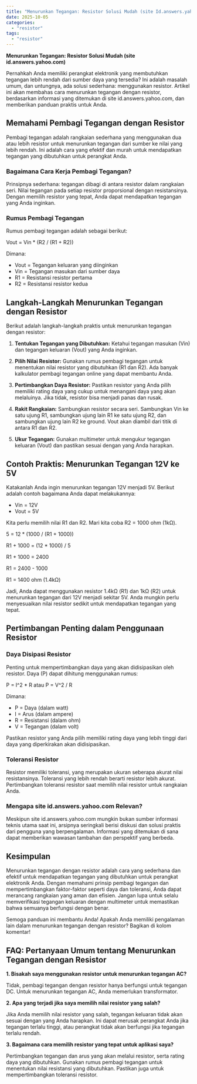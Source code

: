 ```yaml
---
title: "Menurunkan Tegangan: Resistor Solusi Mudah (site Id.answers.yahoo.com)"
date: 2025-10-05
categories: 
  - "resistor"
tags: 
  - "resistor"
---
```


**Menurunkan Tegangan: Resistor Solusi Mudah (site id.answers.yahoo.com)**

Pernahkah Anda memiliki perangkat elektronik yang membutuhkan tegangan lebih rendah dari sumber daya yang tersedia? Ini adalah masalah umum, dan untungnya, ada solusi sederhana: menggunakan resistor. Artikel ini akan membahas cara menurunkan tegangan dengan resistor, berdasarkan informasi yang ditemukan di site id.answers.yahoo.com, dan memberikan panduan praktis untuk Anda.

## Memahami Pembagi Tegangan dengan Resistor

Pembagi tegangan adalah rangkaian sederhana yang menggunakan dua atau lebih resistor untuk menurunkan tegangan dari sumber ke nilai yang lebih rendah. Ini adalah cara yang efektif dan murah untuk mendapatkan tegangan yang dibutuhkan untuk perangkat Anda.

### Bagaimana Cara Kerja Pembagi Tegangan?

Prinsipnya sederhana: tegangan dibagi di antara resistor dalam rangkaian seri. Nilai tegangan pada setiap resistor proporsional dengan resistansinya. Dengan memilih resistor yang tepat, Anda dapat mendapatkan tegangan yang Anda inginkan.

### Rumus Pembagi Tegangan

Rumus pembagi tegangan adalah sebagai berikut:

Vout = Vin \* (R2 / (R1 + R2))

Dimana:

- Vout = Tegangan keluaran yang diinginkan
- Vin = Tegangan masukan dari sumber daya
- R1 = Resistansi resistor pertama
- R2 = Resistansi resistor kedua

## Langkah-Langkah Menurunkan Tegangan dengan Resistor

Berikut adalah langkah-langkah praktis untuk menurunkan tegangan dengan resistor:

1. **Tentukan Tegangan yang Dibutuhkan:** Ketahui tegangan masukan (Vin) dan tegangan keluaran (Vout) yang Anda inginkan.
    
2. **Pilih Nilai Resistor:** Gunakan rumus pembagi tegangan untuk menentukan nilai resistor yang dibutuhkan (R1 dan R2). Ada banyak kalkulator pembagi tegangan online yang dapat membantu Anda.
    
3. **Pertimbangkan Daya Resistor:** Pastikan resistor yang Anda pilih memiliki rating daya yang cukup untuk menangani daya yang akan melaluinya. Jika tidak, resistor bisa menjadi panas dan rusak.
    
4. **Rakit Rangkaian:** Sambungkan resistor secara seri. Sambungkan Vin ke satu ujung R1, sambungkan ujung lain R1 ke satu ujung R2, dan sambungkan ujung lain R2 ke ground. Vout akan diambil dari titik di antara R1 dan R2.
    
5. **Ukur Tegangan:** Gunakan multimeter untuk mengukur tegangan keluaran (Vout) dan pastikan sesuai dengan yang Anda harapkan.
    

## Contoh Praktis: Menurunkan Tegangan 12V ke 5V

Katakanlah Anda ingin menurunkan tegangan 12V menjadi 5V. Berikut adalah contoh bagaimana Anda dapat melakukannya:

- Vin = 12V
- Vout = 5V

Kita perlu memilih nilai R1 dan R2. Mari kita coba R2 = 1000 ohm (1kΩ).

5 = 12 \* (1000 / (R1 + 1000))

R1 + 1000 = (12 \* 1000) / 5

R1 + 1000 = 2400

R1 = 2400 - 1000

R1 = 1400 ohm (1.4kΩ)

Jadi, Anda dapat menggunakan resistor 1.4kΩ (R1) dan 1kΩ (R2) untuk menurunkan tegangan dari 12V menjadi sekitar 5V. Anda mungkin perlu menyesuaikan nilai resistor sedikit untuk mendapatkan tegangan yang tepat.

## Pertimbangan Penting dalam Penggunaan Resistor

### Daya Disipasi Resistor

Penting untuk mempertimbangkan daya yang akan didisipasikan oleh resistor. Daya (P) dapat dihitung menggunakan rumus:

P = I^2 \* R atau P = V^2 / R

Dimana:

- P = Daya (dalam watt)
- I = Arus (dalam ampere)
- R = Resistansi (dalam ohm)
- V = Tegangan (dalam volt)

Pastikan resistor yang Anda pilih memiliki rating daya yang lebih tinggi dari daya yang diperkirakan akan didisipasikan.

### Toleransi Resistor

Resistor memiliki toleransi, yang merupakan ukuran seberapa akurat nilai resistansinya. Toleransi yang lebih rendah berarti resistor lebih akurat. Pertimbangkan toleransi resistor saat memilih nilai resistor untuk rangkaian Anda.

### Mengapa site id.answers.yahoo.com Relevan?

Meskipun site id.answers.yahoo.com mungkin bukan sumber informasi teknis utama saat ini, arsipnya seringkali berisi diskusi dan solusi praktis dari pengguna yang berpengalaman. Informasi yang ditemukan di sana dapat memberikan wawasan tambahan dan perspektif yang berbeda.

## Kesimpulan

Menurunkan tegangan dengan resistor adalah cara yang sederhana dan efektif untuk mendapatkan tegangan yang dibutuhkan untuk perangkat elektronik Anda. Dengan memahami prinsip pembagi tegangan dan mempertimbangkan faktor-faktor seperti daya dan toleransi, Anda dapat merancang rangkaian yang aman dan efisien. Jangan lupa untuk selalu memverifikasi tegangan keluaran dengan multimeter untuk memastikan bahwa semuanya berfungsi dengan benar.

Semoga panduan ini membantu Anda! Apakah Anda memiliki pengalaman lain dalam menurunkan tegangan dengan resistor? Bagikan di kolom komentar!

## FAQ: Pertanyaan Umum tentang Menurunkan Tegangan dengan Resistor

**1\. Bisakah saya menggunakan resistor untuk menurunkan tegangan AC?**

Tidak, pembagi tegangan dengan resistor hanya berfungsi untuk tegangan DC. Untuk menurunkan tegangan AC, Anda memerlukan transformator.

**2\. Apa yang terjadi jika saya memilih nilai resistor yang salah?**

Jika Anda memilih nilai resistor yang salah, tegangan keluaran tidak akan sesuai dengan yang Anda harapkan. Ini dapat merusak perangkat Anda jika tegangan terlalu tinggi, atau perangkat tidak akan berfungsi jika tegangan terlalu rendah.

**3\. Bagaimana cara memilih resistor yang tepat untuk aplikasi saya?**

Pertimbangkan tegangan dan arus yang akan melalui resistor, serta rating daya yang dibutuhkan. Gunakan rumus pembagi tegangan untuk menentukan nilai resistansi yang dibutuhkan. Pastikan juga untuk mempertimbangkan toleransi resistor.

